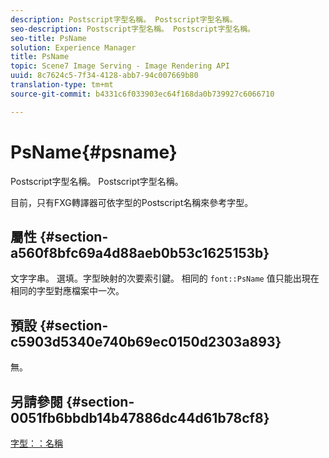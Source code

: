```yaml
---
description: Postscript字型名稱。 Postscript字型名稱。
seo-description: Postscript字型名稱。 Postscript字型名稱。
seo-title: PsName
solution: Experience Manager
title: PsName
topic: Scene7 Image Serving - Image Rendering API
uuid: 8c7624c5-7f34-4128-abb7-94c007669b80
translation-type: tm+mt
source-git-commit: b4331c6f033903ec64f168da0b739927c6066710

---
```



# PsName{#psname}

Postscript字型名稱。 Postscript字型名稱。

目前，只有FXG轉譯器可依字型的Postscript名稱來參考字型。

## 屬性 {#section-a560f8bfc69a4d88aeb0b53c1625153b}

文字字串。 選填。字型映射的次要索引鍵。 相同的 `font::PsName` 值只能出現在相同的字型對應檔案中一次。

## 預設 {#section-c5903d5340e740b69ec0150d2303a893}

無。

## 另請參閱 {#section-0051fb6bbdb14b47886dc44d61b78cf8}

[字型：：名稱](/help/aem-is-ir-api/is-api/image-catalog/image-serving-api-ref/c-image-catalog-reference/c-font-map-reference/r-name-font.md)

